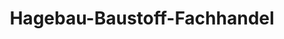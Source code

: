---
title: "Hagebau-Baustoff-Fachhandel"
url: /ochtrup/hagebau-baustoff-fachhandel/
shop: Baustoffe
---